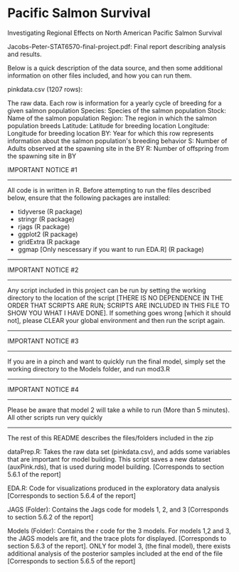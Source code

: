 # Pacific Salmon Survival
Investigating Regional Effects on North American Pacific Salmon Survival

Jacobs-Peter-STAT6570-final-project.pdf: Final report describing analysis and results.

Below is a quick description of the data source, and then some additional information on other files included, and how you can run them.

pinkdata.csv (1207 rows): 

  The raw data. Each row is information for a yearly cycle of breeding for a given salmon population
    Species: Species of the salmon population
    Stock: Name of the salmon population
    Region: The region in which the salmon population breeds
    Latitude: Latitude for breeding location
    Longitude: Longitude for breeding location
    BY: Year for which this row represents information about the salmon population's breeding behavior
    S: Number of Adults observed at the spawning site in the BY
    R: Number of offspring from the spawning site in BY
    

IMPORTANT NOTICE #1
*******************
All code is in written in R. Before attempting to run the files described below, ensure that the following packages are installed:
- tidyverse (R package)
- stringr (R package)
- rjags (R package)
- ggplot2 (R package)
- gridExtra (R package
- ggmap [Only nescessary if you want to run EDA.R] (R package)

*******************

IMPORTANT NOTICE #2
*******************
Any script included in this project can be run by setting the working directory to the location of the script [THERE IS NO DEPENDENCE IN THE ORDER THAT SCRIPTS ARE RUN; SCRIPTS ARE INCLUDED IN THIS FILE TO SHOW YOU WHAT I HAVE DONE]. If something goes wrong [which it should not], please CLEAR your global environment and then run the script again.
*******************

IMPORTANT NOTICE #3
*******************
If you are in a pinch and want to quickly run the final model, simply set the working directory to the Models folder, and run mod3.R
*******************

IMPORTANT NOTICE #4
*******************
Please be aware that model 2 will take a while to run (More than 5 minutes). All other scripts run very quickly
*******************

The rest of this README describes the files/folders included in the zip

dataPrep.R: Takes the raw data set (pinkdata.csv), and adds some variables that are important for model building. This script saves a new dataset (auxPink.rds), that is used during model building. [Corresponds to section 5.6.1 of the report]

EDA.R: Code for visualizations produced in the exploratory data analysis [Corresponds to section 5.6.4 of the report]

JAGS (Folder): Contains the Jags code for models 1, 2, and 3 [Corresponds to section 5.6.2 of the report]

Models (Folder): Contains the r code for the 3 models. For models 1,2 and 3, the JAGS models are fit, and the trace plots for displayed. [Corresponds to section 5.6.3 of the report]. ONLY for model 3, (the final model), there exists additional analysis of the posterior samples included at the end of the file [Corresponds to section 5.6.5 of the report]
    

    

    







